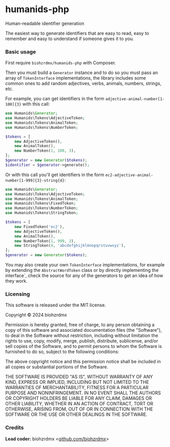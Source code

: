 # humanids-php

Human-readable identifier generation

The easiest way to generate identifiers that are easy to read, easy to remember and easy to understand if someone gives it to you.

### Basic usage

First require `biohzrdmx/humanids-php` with Composer.

Then you must build a `Generator` instance and to do so you must pass an array of `TokenInterface` implementations, the library includes some common ones to add random adjectives, verbs, animals, numbers, strings, etc.

For example, you can get identifiers in the form `adjective-animal-number[1-100]{3}` with this call:

```php
use Humanids\Generator;
use Humanids\Tokens\AdjectiveToken;
use Humanids\Tokens\AnimalToken;
use Humanids\Tokens\NumberToken;

$tokens = [
    new AdjectiveToken(),
    new AnimalToken(),
    new NumberToken(1, 100, 3),
];
$generator = new Generator($tokens);
$identifier = $generator->generate();
```

Or with this call you'll get identifiers in the form `ec2-adjective-animal-number[1-999]{3}-string{4}`:

```php
use Humanids\Generator;
use Humanids\Tokens\AdjectiveToken;
use Humanids\Tokens\AnimalToken;
use Humanids\Tokens\FixedToken;
use Humanids\Tokens\NumberToken;
use Humanids\Tokens\StringToken;

$tokens = [
    new FixedToken('ec2'),
    new AdjectiveToken(),
    new AnimalToken(),
    new NumberToken(1, 999, 3),
    new StringToken(4, 'abcdefghijklmnopqrstuvwxyz'),
];
$generator = new Generator($tokens);
```

You may also create your own `TokenInterface` implementations, for example by extending the `AbstractWordToken` class or by directly implementing the interface`, check the source for any of the generators to get an idea of how they work.

### Licensing

This software is released under the MIT license.

Copyright © 2024 biohzrdmx

Permission is hereby granted, free of charge, to any person obtaining a copy of this software and associated documentation files (the "Software"), to deal in the Software without restriction, including without limitation the rights to use, copy, modify, merge, publish, distribute, sublicense, and/or sell copies of the Software, and to permit persons to whom the Software is furnished to do so, subject to the following conditions:

The above copyright notice and this permission notice shall be included in all copies or substantial portions of the Software.

THE SOFTWARE IS PROVIDED "AS IS", WITHOUT WARRANTY OF ANY KIND, EXPRESS OR IMPLIED, INCLUDING BUT NOT LIMITED TO THE WARRANTIES OF MERCHANTABILITY, FITNESS FOR A PARTICULAR PURPOSE AND NONINFRINGEMENT. IN NO EVENT SHALL THE AUTHORS OR COPYRIGHT HOLDERS BE LIABLE FOR ANY CLAIM, DAMAGES OR OTHER LIABILITY, WHETHER IN AN ACTION OF CONTRACT, TORT OR OTHERWISE, ARISING FROM, OUT OF OR IN CONNECTION WITH THE SOFTWARE OR THE USE OR OTHER DEALINGS IN THE SOFTWARE.

### Credits

**Lead coder:** biohzrdmx &lt;[github.com/biohzrdmx](http://github.com/biohzrdmx)&gt;
